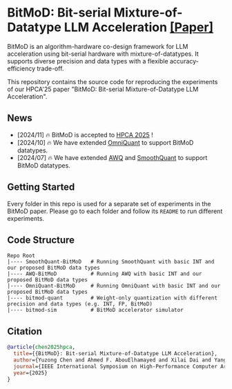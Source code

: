# BitMoD: Bit-serial Mixture-of-Datatype LLM Acceleration [\[Paper\]](https://arxiv.org/abs/2411.11745)

BitMoD is an algorithm-hardware co-design framework for LLM acceleration using bit-serial hardware with mixture-of-datatypes. It supports diverse precision and data types with a flexible accuracy-efficiency trade-off. 

This repository contains the source code for reproducing the experiments of our HPCA'25 paper "BitMoD: Bit-serial Mixture-of-Datatype LLM Acceleration".

## News
- [2024/11] 🔥 BitMoD is accepted to [HPCA 2025](https://hpca-conf.org/2025/) !
- [2024/10] 🔥 We have extended [OmniQuant](https://github.com/OpenGVLab/OmniQuant/tree/main) to support BitMoD datatypes.
- [2024/07] 🔥 We have extended [AWQ](https://github.com/OpenGVLab/OmniQuant) and [SmoothQuant](https://github.com/mit-han-lab/smoothquant) to support BitMoD datatypes.

## Getting Started
Every folder in this repo is used for a separate set of experiments in the BitMoD paper. Please go to each folder and follow its `README` to run different experiments. 

## Code Structure
```
Repo Root
|---- SmoothQuant-BitMoD   # Running SmoothQuant with basic INT and our proposed BitMoD data types
|---- AWQ-BitMoD           # Running AWQ with basic INT and our proposed BitMoD data types
|---- OmniQuant-BitMoD     # Running OmniQuant with basic INT and our proposed BitMoD data types
|---- bitmod-quant         # Weight-only quantization with different precision and data types (e.g. INT, FP, BitMoD)
|---- bitmod-sim           # BitMoD accelerator simulator
```

## Citation
```bibtex
@article{chen2025hpca,
  title={{BitMoD}: Bit-serial Mixture-of-Datatype LLM Acceleration},
  author={Yuzong Chen and Ahmed F. AbouElhamayed and Xilai Dai and Yang Wang and Marta Andronic and George A. Constantinides and Mohamed S. Abdelfattah},
  journal={IEEE International Symposium on High-Performance Computer Architecture (HPCA)},
  year={2025}
}
```
